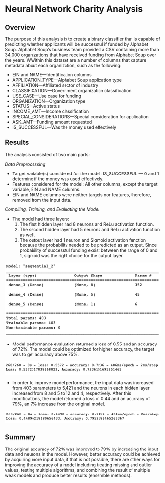 # Neural Network Charity Analysis

## Overview
The purpose of this analysis is to create a binary classifier that is capable of predicting whether applicants will be successful if funded by Alphabet Soup. Alphabet Soup’s business team provided a CSV containing more than 34,000 organizations that have received funding from Alphabet Soup over the years. WWithin this dataset are a number of columns that capture metadata about each organization, such as the following:

* EIN and NAME—Identification columns
* APPLICATION_TYPE—Alphabet Soup application type
* AFFILIATION—Affiliated sector of industry
* CLASSIFICATION—Government organization classification
* USE_CASE—Use case for funding
* ORGANIZATION—Organization type
* STATUS—Active status
* INCOME_AMT—Income classification
* SPECIAL_CONSIDERATIONS—Special consideration for application
* ASK_AMT—Funding amount requested
* IS_SUCCESSFUL—Was the money used effectively 

## Results
The analysis consisted of two main parts:

*Data Preprocessing*
  * Target variable(s) considered for the model: IS_SUCCESSFUL — 0 and 1 determine if the money was used effectively.
  * Features considered for the model: All other columns, except the target variable, EIN and NAME columns.
  * EIN and NAME columns were neither targets nor features, therefore, removed from the input data.

*Compiling, Training, and Evaluating the Model*
  * The model had three layers:
    1. The first hidden layer had 8 neurons and ReLu activation function.
    2. The second hidden layer had 5 neurons and ReLu activation function as well.
    3. The output layer had 1 neuron and Sigmoid activation function because the probability needed to be predicted as an output. Since probability of successful funding exsist between the range of 0 and 1, sigmoid was the right choice for the output layer.

![model_summary.png](https://github.com/fabeza/Neural_Network_Charity_Analysis/blob/ce9b107c743f35b9bf82733c2ef8d5f68f5af97a/Resources/model_summary.png)

  * Model performance evaluation returned a loss of 0.55 and an accuracy of 72%. The model could be optimized for higher accuracy, the target was to get accuracy above 75%.

![model_accuracy1.png](https://github.com/fabeza/Neural_Network_Charity_Analysis/blob/ce9b107c743f35b9bf82733c2ef8d5f68f5af97a/Resources/model_accuracy1.png)

  * In order to improve model performance, the input data was increased from 403 parameters to 5,421 and the neurons in each hidden layer increased from 8 and 5 to 12 and 4, respectively. After this modifications, the model returned a loss of 0.44 and an acurracy of 79%, an 7% increase from the original model.

![model_accuracy2.png](https://github.com/fabeza/Neural_Network_Charity_Analysis/blob/ce9b107c743f35b9bf82733c2ef8d5f68f5af97a/Resources/model_accuracy2.png)
 
 ## Summary
The original accuracy of 72% was improved to 79% by increasing the input data and neurons in the model. However, better accuracy could be achieved by acquiring more input data, if that is not possible, there are other ways for improving the accuracy of a model including treating missing and outlier values, testing multiple algorithms, and combining the result of multiple weak models and produce better results (ensemble methods). 
